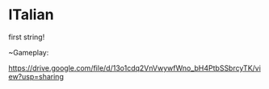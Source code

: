 # ITalian
first string!

~Gameplay:

https://drive.google.com/file/d/13o1cdq2VnVwywfWno_bH4PtbSSbrcyTK/view?usp=sharing
